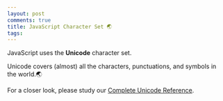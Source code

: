 ```yaml
---
layout: post
comments: true
title: JavaScript Character Set 🌏
tags: 
---
```

JavaScript uses the **Unicode** character set.

Unicode covers (almost) all the characters, punctuations, and symbols in the world.🌏

For a closer look, please study our [Complete Unicode Reference](http://www.w3schools.com/charsets/ref_html_utf8.asp).

